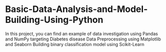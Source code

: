 # Basic-Data-Analysis-and-Model-Building-Using-Python
In this project, you can find an example of data investigation using Pandas and NumPy targeting Diabetes disease
Data Preprocessing using Matplotlib and Seaborn
Building binary classification model using Scikit-Learn

